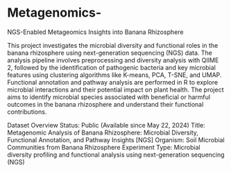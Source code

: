 # Metagenomics-
NGS-Enabled Metageomics Insights into Banana Rhizosphere 

This project investigates the microbial diversity and functional roles in the banana rhizosphere using next-generation sequencing (NGS) data. The analysis pipeline involves preprocessing and diversity analysis with QIIME 2, followed by the identification of pathogenic bacteria and key microbial features using clustering algorithms like K-means, PCA, T-SNE, and UMAP. Functional annotation and pathway analysis are performed in R to explore microbial interactions and their potential impact on plant health. The project aims to identify microbial species associated with beneficial or harmful outcomes in the banana rhizosphere and understand their functional contributions.

Dataset Overview 
Status: Public (Available since May 22, 2024)
Title: Metagenomic Analysis of Banana Rhizosphere: Microbial Diversity, Functional Annotation, and Pathway Insights [NGS]
Organism: Soil Microbial Communities from Banana Rhizosphere
Experiment Type: Microbial diversity profiling and functional analysis using next-generation sequencing (NGS)



